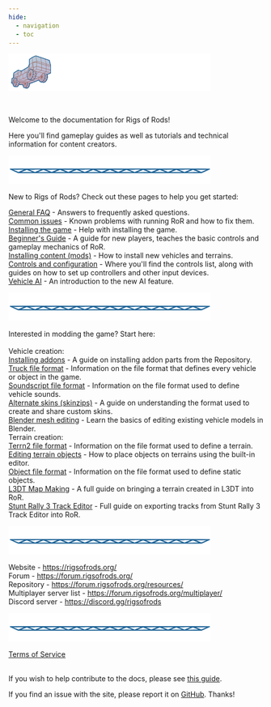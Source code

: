 ```yaml
---
hide:
  - navigation
  - toc
---
```


![ror_logo_banner](/images/branding/RoR_Logo_discord_banner.png)

<br>

Welcome to the documentation for Rigs of Rods! 

Here you'll find gameplay guides as well as tutorials and technical information
for content creators.

![seperator](/images/branding/ror_seperator.png)

New to Rigs of Rods? Check out these pages to help you get started: <br>

[General FAQ](gameplay/general-faq/) - Answers to frequently asked questions.<br>
[Common issues](gameplay/common-issues/) - Known problems with running RoR and how to fix them.<br>
[Installing the game](gameplay/installing-the-game/) - Help with installing the game.<br>
[Beginner's Guide](gameplay/beginners-guide/) - A guide for new players, teaches the basic controls and gameplay mechanics of RoR.<br>
[Installing content (mods)](gameplay/installing-content/) - How to install new vehicles and terrains.<br>
[Controls and configuration](gameplay/controls-config/) - Where you'll find the controls list, along with guides on how to set up controllers and other input devices.<br>
[Vehicle AI](gameplay/vehicle-ai/) - An introduction to the new AI feature. 

![seperator](/images/branding/ror_seperator.png)

Interested in modding the game? Start here: <br><br>
Vehicle creation:<br>
[Installing addons](tools-tutorials/addons/) - A guide on installing addon parts from the Repository.<br>
[Truck file format](vehicle-creation/fileformat-truck/) - Information on the file format that defines every vehicle or object in the game.<br>
[Soundscript file format](vehicle-creation/fileformat-soundscript/) - Information on the file format used to define vehicle sounds.<br>
[Alternate skins (skinzips)](vehicle-creation/alternate-skins/) - A guide on understanding the format used to create and share custom skins.<br>
[Blender mesh editing](tools-tutorials/blender-mesh-editing/) - Learn the basics of editing existing vehicle models in Blender.<br>
Terrain creation:<br>
[Terrn2 file format](terrain-creation/terrn2-subsystem/) - Information on the file format used to define a terrain.<br>
[Editing terrain objects](terrain-creation/editing-terrain-objects/) - How to place objects on terrains using the built-in editor. <br>
[Object file format](terrain-creation/object-format/) - Information on the file format used to define static objects. <br>
[L3DT Map Making](terrain-creation/l3dt-map-making/) - A full guide on bringing a terrain created in L3DT into RoR.<br>
[Stunt Rally 3 Track Editor](https://github.com/stuntrally/stuntrally3/blob/main/docs/EditorExportRoR.md) - Full guide on exporting tracks from Stunt Rally 3 Track Editor into RoR.

![seperator](/images/branding/ror_seperator.png)

Website - https://rigsofrods.org/ <br>
Forum - https://forum.rigsofrods.org/ <br>
Repository - https://forum.rigsofrods.org/resources/ <br>
Multiplayer server list - https://forum.rigsofrods.org/multiplayer/ <br>
Discord server - https://discord.gg/rigsofrods <br>

![seperator](/images/branding/ror_seperator.png)


[Terms of Service](rules/terms-of-service/)<br><br>

If you wish to help contribute to the docs, please see [this guide](tools-tutorials/docs-contributing-guide/).<br>

If you find an issue with the site, please report it on [GitHub](https://github.com/RigsOfRods/docs.rigsofrods.org/issues). Thanks!
